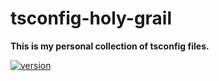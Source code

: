 # tsconfig-holy-grail

**This is my personal collection of tsconfig files.**

[![version](https://img.shields.io/npm/v/tsconfig-holy-grail.svg?style=flat-square)](https://www.npmjs.com/package/tsconfig-holy-grail)
